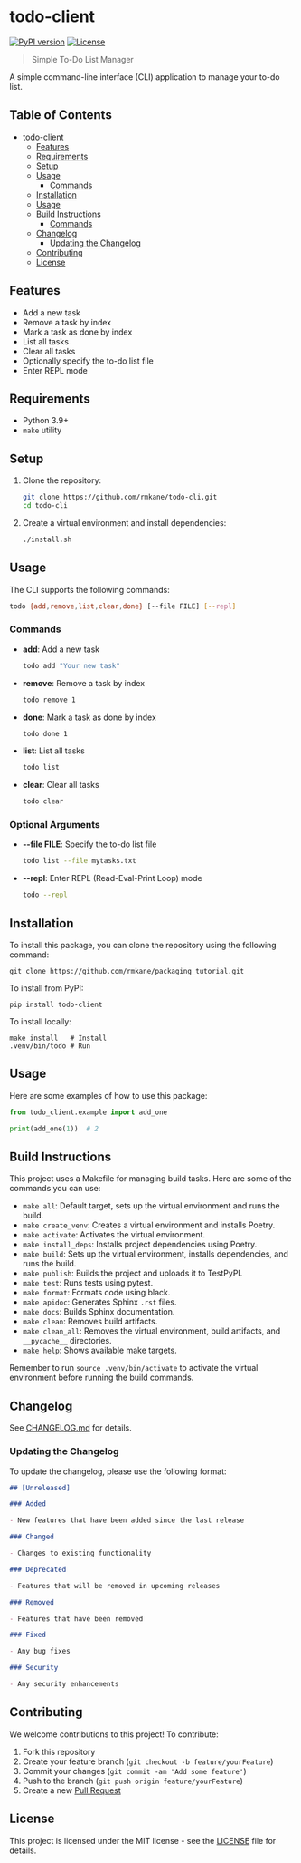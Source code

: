 # todo-client

[![PyPI version](https://badge.fury.io/py/todo-client.svg)](https://badge.fury.io/py/todo-client)
[![License](https://img.shields.io/badge/License-MIT-blue.svg)](https://opensource.org/licenses/MIT)

> Simple To-Do List Manager

A simple command-line interface (CLI) application to manage your to-do list.

## Table of Contents

- [todo-client](#todo-client)
    - [Features](#features)
    - [Requirements](#requirements)
    - [Setup](#setup)
    - [Usage](#usage)
        - [Commands](#commands)
    - [Installation](#installation)
    - [Usage](#usage)
    - [Build Instructions](#build-instructions)
        - [Commands](#commands)
    - [Changelog](#changelog)
        - [Updating the Changelog](#updating-the-changelog)
    - [Contributing](#contributing)
    - [License](#license)

## Features

- Add a new task
- Remove a task by index
- Mark a task as done by index
- List all tasks
- Clear all tasks
- Optionally specify the to-do list file
- Enter REPL mode

## Requirements

- Python 3.9+
- `make` utility

## Setup

1. Clone the repository:
   ```bash
   git clone https://github.com/rmkane/todo-cli.git
   cd todo-cli
   ```

2. Create a virtual environment and install dependencies:
   ```bash
   ./install.sh
   ```

## Usage

The CLI supports the following commands:

```bash
todo {add,remove,list,clear,done} [--file FILE] [--repl]
```

### Commands

- **add**: Add a new task
   ```bash
   todo add "Your new task"
   ```

- **remove**: Remove a task by index
   ```bash
   todo remove 1
   ```

- **done**: Mark a task as done by index
   ```bash
   todo done 1
   ```

- **list**: List all tasks
   ```bash
   todo list
   ```

- **clear**: Clear all tasks
   ```bash
   todo clear
   ```

### Optional Arguments

- **--file FILE**: Specify the to-do list file
   ```bash
   todo list --file mytasks.txt
   ```

- **--repl**: Enter REPL (Read-Eval-Print Loop) mode
   ```bash
   todo --repl
   ```

## Installation

To install this package, you can clone the repository using the following command:

```shell
git clone https://github.com/rmkane/packaging_tutorial.git
```

To install from PyPI:

```shell
pip install todo-client
```

To install locally:

```shell
make install   # Install
.venv/bin/todo # Run
```

## Usage

Here are some examples of how to use this package:

```python
from todo_client.example import add_one

print(add_one(1))  # 2
```

## Build Instructions

This project uses a Makefile for managing build tasks. Here are some of the commands you can use:

- `make all`: Default target, sets up the virtual environment and runs the build.
- `make create_venv`: Creates a virtual environment and installs Poetry.
- `make activate`: Activates the virtual environment.
- `make install_deps`: Installs project dependencies using Poetry.
- `make build`: Sets up the virtual environment, installs dependencies, and runs the build.
- `make publish`: Builds the project and uploads it to TestPyPI.
- `make test`: Runs tests using pytest.
- `make format`: Formats code using black.
- `make apidoc`: Generates Sphinx `.rst` files.
- `make docs`: Builds Sphinx documentation.
- `make clean`: Removes build artifacts.
- `make clean_all`: Removes the virtual environment, build artifacts, and `__pycache__` directories.
- `make help`: Shows available make targets.

Remember to run `source .venv/bin/activate` to activate the virtual environment before running the build commands.

## Changelog

See [CHANGELOG.md](CHANGELOG.md) for details.

### Updating the Changelog

To update the changelog, please use the following format:

```markdown
## [Unreleased]

### Added

- New features that have been added since the last release

### Changed

- Changes to existing functionality

### Deprecated

- Features that will be removed in upcoming releases

### Removed

- Features that have been removed

### Fixed

- Any bug fixes

### Security

- Any security enhancements
```

## Contributing

We welcome contributions to this project! To contribute:

1. Fork this repository
2. Create your feature branch (`git checkout -b feature/yourFeature`)
3. Commit your changes (`git commit -am 'Add some feature'`)
4. Push to the branch (`git push origin feature/yourFeature`)
5. Create a new [Pull Request](https://github.com/rmkane/packaging_tutorial/pulls)

## License

This project is licensed under the MIT license - see the [LICENSE](LICENSE) file for details.
